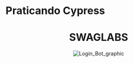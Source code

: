 # Praticando Cypress
<span align="center">

# SWAGLABS

</span>
<span align="center">
  
  ![Login_Bot_graphic](https://user-images.githubusercontent.com/86569498/151672521-919e311d-5668-4faf-8709-af2210f29881.png)

</span>
